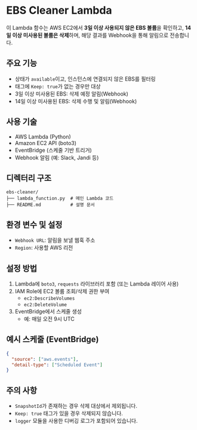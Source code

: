 # EBS Cleaner Lambda

이 Lambda 함수는 AWS EC2에서 **3일 이상 사용되지 않은 EBS 볼륨**을 확인하고, 
**14일 이상 미사용된 볼륨은 삭제**하며, 해당 결과를 Webhook을 통해 알림으로 전송합니다.

## 주요 기능

- 상태가 `available`이고, 인스턴스에 연결되지 않은 EBS를 필터링
- 태그에 `Keep: true`가 없는 경우만 대상
- 3일 이상 미사용된 EBS: 삭제 예정 알림(Webhook)
- 14일 이상 미사용된 EBS: 삭제 수행 및 알림(Webhook)

## 사용 기술

- AWS Lambda (Python)
- Amazon EC2 API (boto3)
- EventBridge (스케줄 기반 트리거)
- Webhook 알림 (예: Slack, Jandi 등)

## 디렉터리 구조

```
ebs-cleaner/
├── lambda_function.py  # 메인 Lambda 코드
├── README.md           # 설명 문서
```

## 환경 변수 및 설정

- `Webhook URL`: 알림을 보낼 웹훅 주소
- `Region`: 사용할 AWS 리전

## 설정 방법

1. Lambda에 `boto3`, `requests` 라이브러리 포함 (또는 Lambda 레이어 사용)
2. IAM Role에 EC2 볼륨 조회/삭제 권한 부여
   - `ec2:DescribeVolumes`
   - `ec2:DeleteVolume`
3. EventBridge에서 스케줄 생성
   - 예: 매일 오전 9시 UTC

## 예시 스케줄 (EventBridge)

```json
{
  "source": ["aws.events"],
  "detail-type": ["Scheduled Event"]
}
```

## 주의 사항

- `SnapshotId`가 존재하는 경우 삭제 대상에서 제외됩니다.
- `Keep: true` 태그가 있을 경우 삭제되지 않습니다.
- `logger` 모듈을 사용한 디버깅 로그가 포함되어 있습니다.
